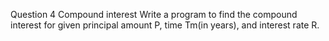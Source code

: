 Question 4
Compound interest
Write a program to find the compound interest for given principal amount P, time Tm(in years), and interest rate R.
